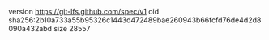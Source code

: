 version https://git-lfs.github.com/spec/v1
oid sha256:2b10a733a55b95326c1443d472489bae260943b66fcfd76de4d2d8090a432abd
size 28557
